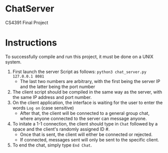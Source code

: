 # ChatServer
CS4391 Final Project
 
# Instructions
To successfully compile and run this project, it must be done on a UNIX system.

1. First launch the server Script as follows: `python3 chat_server.py 127.0.0.1 8081`
    * The last two numbers are arbitrary, with the first being the server IP and the latter being the port number
2. The client script should be compiled in the same way as the server, with the same IP address and port number.
3. On the client application, the interface is waiting for the user to enter the words `Log on` (case sensitive)
    * After that, the client will be connected to a general group chat, where anyone connected to the server can message anyone.
4. To initate a 1-1 connection, the client should type in `Chat` followed by a space and the client's randomly assigned ID #.
    * Once that is sent, the client will either be connected or rejected.
    * If connected, messages sent will only be sent to the specific client.
5. To end the chat, simply type `End Chat`.

